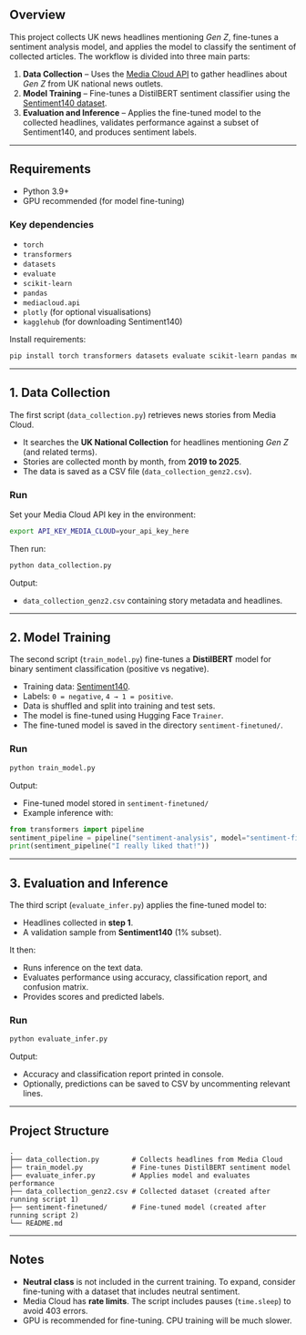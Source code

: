 ## Overview

This project collects UK news headlines mentioning *Gen Z*, fine-tunes a sentiment analysis model, and applies the model to classify the sentiment of collected articles. The workflow is divided into three main parts:

1. **Data Collection** – Uses the [Media Cloud API](https://mediacloud.org) to gather headlines about *Gen Z* from UK national news outlets.
2. **Model Training** – Fine-tunes a DistilBERT sentiment classifier using the [Sentiment140 dataset](https://www.kaggle.com/kazanova/sentiment140).
3. **Evaluation and Inference** – Applies the fine-tuned model to the collected headlines, validates performance against a subset of Sentiment140, and produces sentiment labels.

---

## Requirements

* Python 3.9+
* GPU recommended (for model fine-tuning)

### Key dependencies

* `torch`
* `transformers`
* `datasets`
* `evaluate`
* `scikit-learn`
* `pandas`
* `mediacloud.api`
* `plotly` (for optional visualisations)
* `kagglehub` (for downloading Sentiment140)

Install requirements:

```bash
pip install torch transformers datasets evaluate scikit-learn pandas mediacloud-api plotly kagglehub
```

---

## 1. Data Collection

The first script (`data_collection.py`) retrieves news stories from Media Cloud.

* It searches the **UK National Collection** for headlines mentioning *Gen Z* (and related terms).
* Stories are collected month by month, from **2019 to 2025**.
* The data is saved as a CSV file (`data_collection_genz2.csv`).

### Run

Set your Media Cloud API key in the environment:

```bash
export API_KEY_MEDIA_CLOUD=your_api_key_here
```

Then run:

```bash
python data_collection.py
```

Output:

* `data_collection_genz2.csv` containing story metadata and headlines.

---

## 2. Model Training

The second script (`train_model.py`) fine-tunes a **DistilBERT** model for binary sentiment classification (positive vs negative).

* Training data: [Sentiment140](https://www.kaggle.com/kazanova/sentiment140).
* Labels: `0 = negative`, `4 → 1 = positive`.
* Data is shuffled and split into training and test sets.
* The model is fine-tuned using Hugging Face `Trainer`.
* The fine-tuned model is saved in the directory `sentiment-finetuned/`.

### Run

```bash
python train_model.py
```

Output:

* Fine-tuned model stored in `sentiment-finetuned/`
* Example inference with:

```python
from transformers import pipeline
sentiment_pipeline = pipeline("sentiment-analysis", model="sentiment-finetuned")
print(sentiment_pipeline("I really liked that!"))
```

---

## 3. Evaluation and Inference

The third script (`evaluate_infer.py`) applies the fine-tuned model to:

* Headlines collected in **step 1**.
* A validation sample from **Sentiment140** (1% subset).

It then:

* Runs inference on the text data.
* Evaluates performance using accuracy, classification report, and confusion matrix.
* Provides scores and predicted labels.

### Run

```bash
python evaluate_infer.py
```

Output:

* Accuracy and classification report printed in console.
* Optionally, predictions can be saved to CSV by uncommenting relevant lines.

---

## Project Structure

```
.
├── data_collection.py        # Collects headlines from Media Cloud
├── train_model.py            # Fine-tunes DistilBERT sentiment model
├── evaluate_infer.py         # Applies model and evaluates performance
├── data_collection_genz2.csv # Collected dataset (created after running script 1)
├── sentiment-finetuned/      # Fine-tuned model (created after running script 2)
└── README.md
```

---

## Notes

* **Neutral class** is not included in the current training. To expand, consider fine-tuning with a dataset that includes neutral sentiment.
* Media Cloud has **rate limits**. The script includes pauses (`time.sleep`) to avoid 403 errors.
* GPU is recommended for fine-tuning. CPU training will be much slower.
